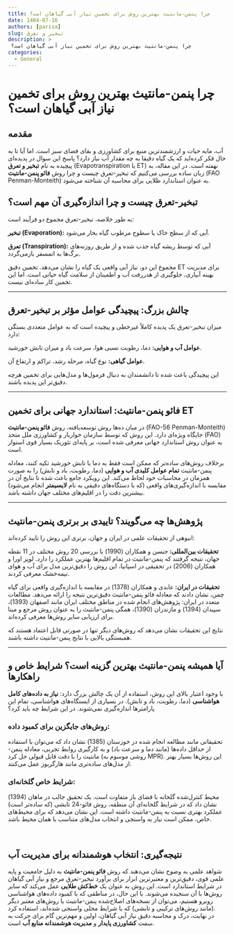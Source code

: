 ```yaml
---
title: چرا پنمن-مانتیث بهترین روش برای تخمین نیاز آبی گیاهان است؟
date: 1404-07-16
authors: [parisa]
slug: تبخیر و تعرق
description: >
 چرا پنمن-مانتیث بهترین روش برای تخمین نیاز آبی گیاهان است؟
categories:
  - General
---
```


# چرا پنمن-مانتیث بهترین روش برای تخمین نیاز آبی گیاهان است؟

<div class="article-section" markdown="1">


<div class="article-intro" markdown="1">

##  مقدمه

آب، مایه حیات و ارزشمندترین منبع برای کشاورزی و بقای فضای سبز است. اما آیا تا به حال فکر کرده‌اید که یک گیاه دقیقا به چه مقدار آب نیاز دارد؟ پاسخ این سوال در پدیده‌ای پیچیده به نام **تبخیر و تعرق** (Evapotranspiration یا ET) نهفته است. در این مقاله، به زبان ساده بررسی می‌کنیم که تبخیر-تعرق چیست و چرا روش **فائو پنمن-مانتیث** (FAO Penman-Monteith) به عنوان استاندارد طلایی برای محاسبه آن شناخته می‌شود.
</div>

<!-- more -->


##  تبخیر-تعرق چیست و چرا اندازه‌گیری آن مهم است؟

به طور خلاصه، تبخیر-تعرق مجموع دو فرآیند است:

**تبخیر (Evaporation):** آبی که از سطح خاک یا سطوح مرطوب گیاه بخار می‌شود.

**تعرق (Transpiration):** آبی که توسط ریشه گیاه جذب شده و از طریق روزنه‌های برگ‌ها به اتمسفر بازمی‌گردد.

مجموع این دو، نیاز آبی واقعی یک گیاه را نشان می‌دهد. تخمین دقیق ET برای مدیریت بهینه آبیاری، جلوگیری از هدررفت آب و اطمینان از سلامت گیاه حیاتی است. اما این تخمین کار ساده‌ای نیست.


---

##  چالش بزرگ: پیچیدگی عوامل مؤثر بر تبخیر-تعرق

میزان تبخیر-تعرق یک پدیده کاملاً غیرخطی و پیچیده است که به عوامل متعددی بستگی دارد:

**عوامل آب و هوایی:** دما، رطوبت نسبی هوا، سرعت باد و میزان تابش خورشید.

**عوامل گیاهی:** نوع گیاه، مرحله رشد، تراکم و ارتفاع آن.

این پیچیدگی باعث شده تا دانشمندان به دنبال فرمول‌ها و مدل‌هایی برای تخمین هرچه دقیق‌تر این پدیده باشند.


---

##  فائو پنمن-مانتیث: استاندارد جهانی برای تخمین ET

در میان ده‌ها روش توسعه‌یافته، روش **فائو پنمن-مانتیث** (FAO-56 Penman-Monteith) جایگاه ویژه‌ای دارد. این روش که توسط سازمان خواربار و کشاورزی ملل متحد (FAO) به عنوان روش استاندارد جهانی معرفی شده است، بر پایه‌ای تئوریک بسیار قوی استوار است.



برخلاف روش‌های ساده‌تر که ممکن است فقط به دما یا تابش خورشید تکیه کنند، معادله پنمن-مانتیث **تمام عوامل کلیدی آب و هوایی** (دما، رطوبت، باد و تابش) را به صورت همزمان در محاسبات خود لحاظ می‌کند.  این رویکرد جامع باعث شده تا نتایج آن در مقایسه با اندازه‌گیری‌های واقعی (که با دستگاه‌های دقیقی به نام **لایسیمتر** انجام می‌شود) بیشترین دقت را در اقلیم‌های مختلف جهان داشته باشد.


---


##  پژوهش‌ها چه می‌گویند؟ تاییدی بر برتری پنمن-مانتیث

انبوهی از تحقیقات علمی در ایران و جهان، برتری این روش را تایید کرده‌اند:



<strong>  تحقیقات بین‌المللی: </strong> جنسن و همکاران (1990) با بررسی 20 روش مختلف در 11 نقطه جهان، نتیجه گرفتند که پنمن-مانتیث در تمام اقلیم‌ها بهترین عملکرد را دارد. لوپز اورا و همکاران (2006) در تحقیقی در اسپانیا، این روش را دقیق‌ترین مدل برای آب و هوای نیمه‌خشک معرفی کردند.


<strong>تحقیقات در ایران: </strong> عابدی و همکاران (1378) در مقایسه با اندازه‌گیری واقعی برای گیاه چمن، نشان دادند که معادله فائو پنمن-مانتیث دقیق‌ترین نتیجه را ارائه می‌دهد. مطالعات متعدد در ایران: پژوهش‌های انجام شده در مناطق مختلف ایران مانند اصفهان (1393)، سپیدان (1394) و مازندران (1390)، همگی پنمن-مانتیث را به عنوان روش مرجع و مبنا برای ارزیابی سایر روش‌ها معرفی کرده‌اند.


نتایج این تحقیقات نشان می‌دهد که روش‌های دیگر تنها در صورتی قابل اعتماد هستند که همبستگی بالایی با نتایج پنمن-مانتیث داشته باشند.

---


##  آیا همیشه پنمن-مانتیث بهترین گزینه است؟ شرایط خاص و راهکارها

با وجود اعتبار بالای این روش، استفاده از آن یک چالش بزرگ دارد: **نیاز به داده‌های کامل هواشناسی** (دما، رطوبت، باد و تابش). در بسیاری از ایستگاه‌های هواشناسی، تمام این پارامترها اندازه‌گیری نمی‌شوند. در این شرایط چه باید کرد؟


<h3> روش‌های جایگزین برای کمبود داده:</h3>
<p>تحقیقاتی مانند مطالعه انجام شده در خوزستان (1385) نشان داد که می‌توان با استفاده از حداقل داده‌ها (مانند دما و سرعت باد) و به کارگیری روابط تجربی، معادله پنمن-مانتیث را با دقت قابل قبولی حل کرد (روشی موسوم به MPR). این روش‌ها بسیار بهتر از مدل‌های ساده‌تری مانند هارگریوز عمل می‌کنند.</p>

<h3> شرایط خاص گلخانه‌ای: </h3>
<p>محیط کنترل‌شده گلخانه با فضای باز متفاوت است. یک تحقیق جالب در ماهان (1394) نشان داد که در شرایط گلخانه‌ای آن منطقه، روش فائو-24 تابشی (که ساده‌تر است) عملکرد بهتری نسبت به پنمن-مانتیث داشته است. این نشان می‌دهد که برای محیط‌های خاص، ممکن است نیاز به واسنجی و انتخاب مدل‌های متناسب با همان محیط باشد.</p>
</br>

<div class="article-intro" markdown="1">

##  نتیجه‌گیری: انتخاب هوشمندانه برای مدیریت آب

شواهد علمی به وضوح نشان می‌دهند که روش **فائو پنمن-مانتیث** به دلیل جامعیت و پایه علمی قوی، دقیق‌ترین و معتبرترین ابزار برای برآورد تبخیر-تعرق مرجع و نیاز آبی گیاهان در شرایط استاندارد است. این روش به عنوان یک **خط‌کش طلایی** عمل می‌کند که سایر روش‌ها با آن سنجیده می‌شوند. با این حال، در مناطقی که با کمبود داده‌های هواشناسی روبرو هستیم، می‌توان از نسخه‌های اصلاح‌شده پنمن-مانتیث یا روش‌های معتبر دیگر (مانند روش‌های ترکیبی و تابشی) که با شرایط محلی واسنجی شده‌اند، استفاده کرد.
</br>
در نهایت، درک و محاسبه دقیق نیاز آبی گیاهان، اولین و مهم‌ترین گام برای حرکت به سمت **کشاورزی پایدار** و **مدیریت هوشمندانه منابع آب** است.

</div>




</div>
